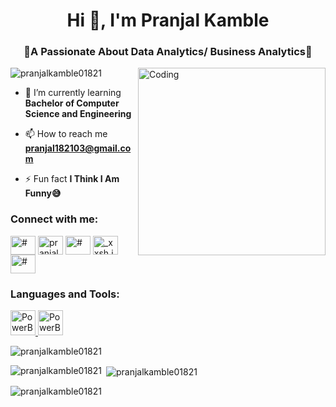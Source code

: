 <h1 align="center">Hi 👋, I'm Pranjal Kamble</h1>
<h3 align="center">📝A Passionate About Data Analytics/ Business Analytics📝</h3>

<img  align = "right" alt = "Coding" width = "300" src="https://user-images.githubusercontent.com/115187902/230700872-d5f44b85-56c7-4e27-80a4-6e2db901e60c.gif">

<p align="left"> <img src="https://komarev.com/ghpvc/?username=pranjalkamble01821&label=Profile%20views&color=0e75b6&style=flat" alt="pranjalkamble01821" /> </p>

- 🌱 I’m currently learning **Bachelor of Computer Science and Engineering**


- 📫 How to reach me **pranjal182103@gmail.com**

- ⚡ Fun fact **I Think I Am Funny😅**

<h3 align="left">Connect with me:</h3>
<p align="left">
<a href="#" target="blank"><img align="center" src="https://raw.githubusercontent.com/rahuldkjain/github-profile-readme-generator/master/src/images/icons/Social/twitter.svg" alt="#" height="30" width="40" /></a>
<a href="https://www.linkedin.com/in/pranjal-kamble-a6382022b/" target="blank"><img align="center" src="https://raw.githubusercontent.com/rahuldkjain/github-profile-readme-generator/master/src/images/icons/Social/linked-in-alt.svg" alt="pranjal kamble" height="30" width="40" /></a>
<a href="#" target="blank"><img align="center" src="https://raw.githubusercontent.com/rahuldkjain/github-profile-readme-generator/master/src/images/icons/Social/facebook.svg" alt="#" height="30" width="40" /></a>
<a href="https://instagram.com/_xxsh.jalll_18/" target="blank"><img align="center" src="https://raw.githubusercontent.com/rahuldkjain/github-profile-readme-generator/master/src/images/icons/Social/instagram.svg" alt="_xxsh.jall_18" height="30" width="40" /></a>
<a href="#" target="blank"><img align="center" src="https://raw.githubusercontent.com/rahuldkjain/github-profile-readme-generator/master/src/images/icons/Social/leet-code.svg" alt="#" height="30" width="40" /></a>


<h3 align="left">Languages and Tools:</h3>
<p align="left">
  <a href="https://https://app.powerbi.com/" target="_blank" rel="noreferrer"> 
  <img src="https://imgs.search.brave.com/y-ylzWw8prGgeEn2QbCLizMklfkTtqwgnWO8rH4I7bo/rs:fit:860:0:0:0/g:ce/aHR0cHM6Ly91cGxv/YWQud2lraW1lZGlh/Lm9yZy93aWtpcGVk/aWEvY29tbW9ucy9j/L2NmL05ld19Qb3dl/cl9CSV9Mb2dvLnN2/Zw" alt="PowerBI" width="40" height="40"/> </a> 
<a href="https://https://app.powerbi.com/" target="_blank" rel="noreferrer"> 
  <img src="https://imgs.search.brave.com/F44nyMKIlEV09sbsnQ9ndseaLAatByvmyWeItJVJn0M/rs:fit:860:0:0:0/g:ce/aHR0cHM6Ly93d3cu/c3ZncmVwby5jb20v/c2hvdy8zMzE3NjEv/c3FsLWRhdGFiYXNl/LXNxbC1henVyZS5z/dmc" alt="PowerBI" width="40" height="40"/> </a> 
</p>
    <p align="left"> <img src="https://komarev.com/ghpvc/?username=pranjalkamble01821&label=Profile%20views&color=0e75b6&style=flat" alt="pranjalkamble01821" /> </p>
    <p><img align="left" src="https://github-readme-stats.vercel.app/api/top-langs?username=pranjalkamble01821&show_icons=true&locale=en&layout=compact" alt="pranjalkamble01821" /></p>

<p>&nbsp;<img align="center" src="https://github-readme-stats.vercel.app/api?username=pranjalkamble01821&show_icons=true&locale=en" alt="pranjalkamble01821" /></p>

<p><img align="center" src="https://github-readme-streak-stats.herokuapp.com/?user=pranjalkamble01821&" alt="pranjalkamble01821" /></p>

